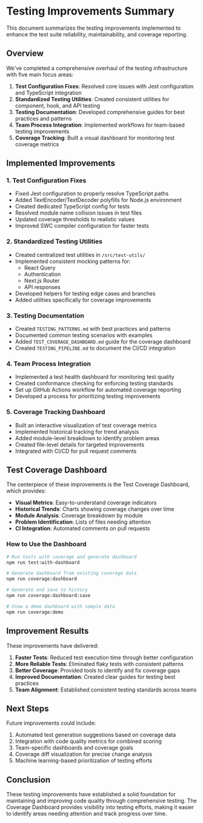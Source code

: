 # Testing Improvements Summary

This document summarizes the testing improvements implemented to enhance the test suite reliability, maintainability, and coverage reporting.

## Overview

We've completed a comprehensive overhaul of the testing infrastructure with five main focus areas:

1. **Test Configuration Fixes**: Resolved core issues with Jest configuration and TypeScript integration
2. **Standardized Testing Utilities**: Created consistent utilities for component, hook, and API testing
3. **Testing Documentation**: Developed comprehensive guides for best practices and patterns
4. **Team Process Integration**: Implemented workflows for team-based testing improvements
5. **Coverage Tracking**: Built a visual dashboard for monitoring test coverage metrics

## Implemented Improvements

### 1. Test Configuration Fixes

- Fixed Jest configuration to properly resolve TypeScript paths
- Added TextEncoder/TextDecoder polyfills for Node.js environment
- Created dedicated TypeScript config for tests
- Resolved module name collision issues in test files
- Updated coverage thresholds to realistic values
- Improved SWC compiler configuration for faster tests

### 2. Standardized Testing Utilities

- Created centralized test utilities in `/src/test-utils/`
- Implemented consistent mocking patterns for:
  - React Query
  - Authentication
  - Next.js Router
  - API responses
- Developed helpers for testing edge cases and branches
- Added utilities specifically for coverage improvements

### 3. Testing Documentation

- Created `TESTING_PATTERNS.md` with best practices and patterns
- Documented common testing scenarios with examples
- Added `TEST_COVERAGE_DASHBOARD.md` guide for the coverage dashboard
- Created `TESTING_PIPELINE.md` to document the CI/CD integration

### 4. Team Process Integration

- Implemented a test health dashboard for monitoring test quality
- Created conformance checking for enforcing testing standards
- Set up GitHub Actions workflow for automated coverage reporting
- Developed a process for prioritizing testing improvements

### 5. Coverage Tracking Dashboard

- Built an interactive visualization of test coverage metrics
- Implemented historical tracking for trend analysis
- Added module-level breakdown to identify problem areas
- Created file-level details for targeted improvements
- Integrated with CI/CD for pull request comments

## Test Coverage Dashboard

The centerpiece of these improvements is the Test Coverage Dashboard, which provides:

- **Visual Metrics**: Easy-to-understand coverage indicators
- **Historical Trends**: Charts showing coverage changes over time
- **Module Analysis**: Coverage breakdown by module
- **Problem Identification**: Lists of files needing attention
- **CI Integration**: Automated comments on pull requests

### How to Use the Dashboard

```bash
# Run tests with coverage and generate dashboard
npm run test:with-dashboard

# Generate dashboard from existing coverage data
npm run coverage:dashboard

# Generate and save to history
npm run coverage:dashboard:save

# View a demo dashboard with sample data
npm run coverage:demo
```

## Improvement Results

These improvements have delivered:

1. **Faster Tests**: Reduced test execution time through better configuration
2. **More Reliable Tests**: Eliminated flaky tests with consistent patterns
3. **Better Coverage**: Provided tools to identify and fix coverage gaps
4. **Improved Documentation**: Created clear guides for testing best practices
5. **Team Alignment**: Established consistent testing standards across teams

## Next Steps

Future improvements could include:

1. Automated test generation suggestions based on coverage data
2. Integration with code quality metrics for combined scoring
3. Team-specific dashboards and coverage goals
4. Coverage diff visualization for precise change analysis
5. Machine learning-based prioritization of testing efforts

## Conclusion

These testing improvements have established a solid foundation for maintaining and improving code quality through comprehensive testing. The Coverage Dashboard provides visibility into testing efforts, making it easier to identify areas needing attention and track progress over time.
